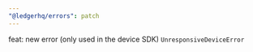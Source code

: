 ```yaml
---
"@ledgerhq/errors": patch
---
```


feat: new error (only used in the device SDK) `UnresponsiveDeviceError`
